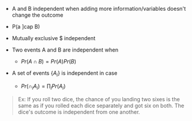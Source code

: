 - A and B independent when adding more information/variables doesn't change the outcome
- P(a ]cap B)
- Mutually exclusive $ independent

- Two events A and B are independent when
	- $Pr(A\cap B) = Pr(A)Pr(B)$
- A set of events $\{A_{i}\}$ is independent in case
	- $Pr(\cap_{i}A_{i}) = \prod_{i} Pr(A_{i})$

> Ex: If you roll two dice, the chance of you landing two sixes is the same as if you rolled each dice separately and got six on both. The dice's outcome is independent from one another.